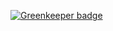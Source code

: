 

[![Greenkeeper badge](https://badges.greenkeeper.io/kumavis/eth-populate-ipfs.svg)](https://greenkeeper.io/)